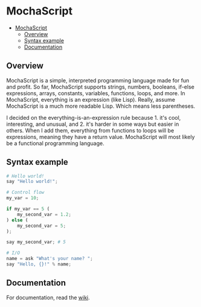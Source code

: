 # MochaScript

- [MochaScript](#mochascript)
  - [Overview](#overview)
  - [Syntax example](#syntax-example)
  - [Documentation](#documentation)

## Overview
MochaScript is a simple, interpreted programming language made for fun and profit. So far, MochaScript supports strings, numbers, booleans, if-else expressions, arrays, constants, variables, functions, loops, and more. In MochaScript, everything is an expression (like Lisp). Really, assume MochaScript is a much more readable Lisp. Which means less parentheses.

I decided on the everything-is-an-expression rule because 1. it's cool, interesting, and unusual, and 2. it's harder in some ways but easier in others.
When I add them, everything from functions to loops will be expressions, meaning they have a return value. MochaScript will most likely be a functional programming language.

## Syntax example
```py
# Hello world!
say "Hello world!";

# Control flow
my_var = 10;

if my_var == 5 (
    my_second_var = 1.2;
) else (
    my_second_var = 5;
);

say my_second_var; # 5

# I/O
name = ask "What's your name? ";
say "Hello, {}!" % name;
```

## Documentation
For documentation, read the [wiki](../../wiki/).
